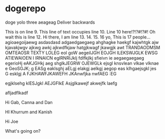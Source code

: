 # dogerepo
doge
yolo
three
aeageag
Deliver backwards


This is on line 9.
This line of text occupies line 10.
Line 10 here!?!?#!?#!
Oh wait this is line 12.
Hi there, I am line 13.
14.
15.
16 yo,
This is 17 people...
agioaegoijaewg
asdasdasd
adgaedgaegaeg
ahghagke haekgf kajwhtgk ajw kjavakjwgv ajkwg awkj ajkwdfkjaw hatgjkwagf jkawgjk awt
TRANDAODMSM OMTEAOSR TEXTY LOLEG eol goW
aegeilJGH EOJGH ILEKSWJGLK EWSG 
ATIEWAIOEN I IRNAICN egIRNRIJklj fdlfkjlkj sfieivn ie 
aegaegaegaeg
egerioHj eAKJGHkj aeg 
shglkJEGRW OJEWGLk ejsgl knsvlean vlkae vlknae e GeoSGJK; g
EASg
 eaklsghj aELgj elakgj aelkgj
  aegop
  eas klhgaejsgkl jes
  G esklgj 
  A  FJKHAWFJKAWEFH JKAnwfjka nwfAEG :EG
  
   egjklsehg klESJgkl AEJGFlkE Asjglkawejf akwejfk laefg
   
   
   afljadflkadf
   
   Hi Gab, Canna and Dan
   
   HI Khurrum and Kanish

Hi Joe

What's going on?
